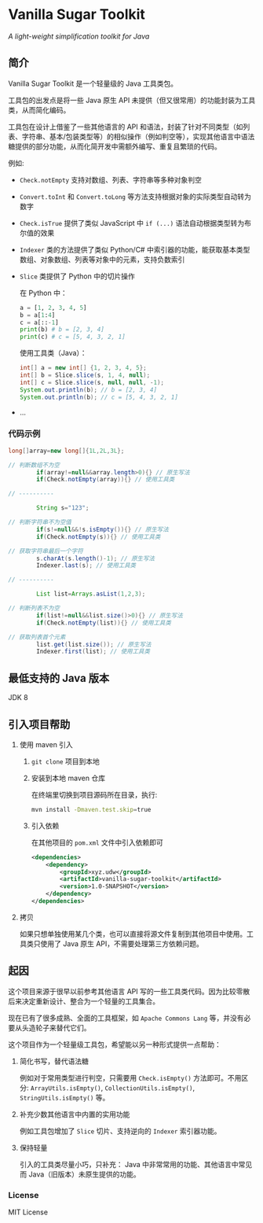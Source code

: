 Vanilla Sugar Toolkit
=====================
*A light-weight simplification toolkit for Java*

## 简介

Vanilla Sugar Toolkit 是一个轻量级的 Java 工具类包。

工具包的出发点是将一些 Java 原生 API 未提供（但又很常用）的功能封装为工具类，从而简化编码。

工具包在设计上借鉴了一些其他语言的 API
和语法，封装了针对不同类型（如列表、字符串、基本/包装类型等）的相似操作（例如判空等），实现其他语言中语法糖提供的部分功能，从而化简开发中需额外编写、重复且繁琐的代码。

例如:

- `Check.notEmpty` 支持对数组、列表、字符串等多种对象判空
- `Convert.toInt` 和 `Convert.toLong` 等方法支持根据对象的实际类型自动转为数字
- `Check.isTrue` 提供了类似 JavaScript 中 `if (...)` 语法自动根据类型转为布尔值的效果
- `Indexer` 类的方法提供了类似 Python/C# 中索引器的功能，能获取基本类型数组、对象数组、列表等对象中的元素，支持负数索引
- `Slice` 类提供了 Python 中的切片操作

  在 Python 中：
    ```python
    a = [1, 2, 3, 4, 5]
    b = a[1:4]
    c = a[::-1]
    print(b) # b = [2, 3, 4]
    print(c) # c = [5, 4, 3, 2, 1]
    ```
  使用工具类（Java）：
    ```java
    int[] a = new int[] {1, 2, 3, 4, 5};
    int[] b = Slice.slice(s, 1, 4, null);
    int[] c = Slice.slice(s, null, null, -1);
    System.out.println(b); // b = [2, 3, 4]
    System.out.println(b); // c = [5, 4, 3, 2, 1]
    ```
- ...

### 代码示例

```java
long[]array=new long[]{1L,2L,3L};

// 判断数组不为空
        if(array!=null&&array.length>0){} // 原生写法
        if(Check.notEmpty(array)){} // 使用工具类

// ----------

        String s="123";

// 判断字符串不为空值
        if(s!=null&&!s.isEmpty()){} // 原生写法
        if(Check.notEmpty(s)){} // 使用工具类

// 获取字符串最后一个字符
        s.charAt(s.length()-1); // 原生写法
        Indexer.last(s); // 使用工具类

// ----------

        List list=Arrays.asList(1,2,3);

// 判断列表不为空
        if(list!=null&&list.size()>0){} // 原生写法
        if(Check.notEmpty(list)){} // 使用工具类

// 获取列表首个元素
        list.get(list.size()); // 原生写法
        Indexer.first(list); // 使用工具类
```

## 最低支持的 Java 版本

JDK 8

## 引入项目帮助

1. 使用 maven 引入

    1. `git clone` 项目到本地

    2. 安装到本地 maven 仓库

       在终端里切换到项目源码所在目录，执行:
        ```sh
        mvn install -Dmaven.test.skip=true
        ```
    3. 引入依赖

       在其他项目的 `pom.xml` 文件中引入依赖即可
        ```xml
        <dependencies>
            <dependency>
                <groupId>xyz.udw</groupId>
                <artifactId>vanilla-sugar-toolkit</artifactId>
                <version>1.0-SNAPSHOT</version>
            </dependency>
        </dependencies>
        ```

2. 拷贝

   如果只想单独使用某几个类，也可以直接将源文件复制到其他项目中使用。工具类只使用了 Java 原生
   API，不需要处理第三方依赖问题。

## 起因

这个项目来源于很早以前参考其他语言 API 写的一些工具类代码。因为比较零散后来决定重新设计、整合为一个轻量的工具集合。

现在已有了很多成熟、全面的工具框架，如 `Apache Commons Lang` 等，并没有必要从头造轮子来替代它们。

这个项目作为一个轻量级工具包，希望能以另一种形式提供一点帮助：

1. 简化书写，替代语法糖

   例如对于常用类型进行判空，只需要用 `Check.isEmpty()`
   方法即可。不用区分: `ArrayUtils.isEmpty()`, `CollectionUtils.isEmpty()`, `StringUtils.isEmpty()` 等。

2. 补充少数其他语言中内置的实用功能

   例如工具包增加了 `Slice` 切片、支持逆向的 `Indexer` 索引器功能。

3. 保持轻量

   引入的工具类尽量小巧，只补充： Java 中非常常用的功能、其他语言中常见而 Java（旧版本）未原生提供的功能。

### License

MIT License